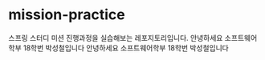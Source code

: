 # mission-practice
스프링 스터디 미션 진행과정을 실습해보는 레포지토리입니다.
안녕하세요 소프트웨어학부 18학번 박성철입니다
안녕하세요 소프트웨어학부 18학번 박성철입니다
